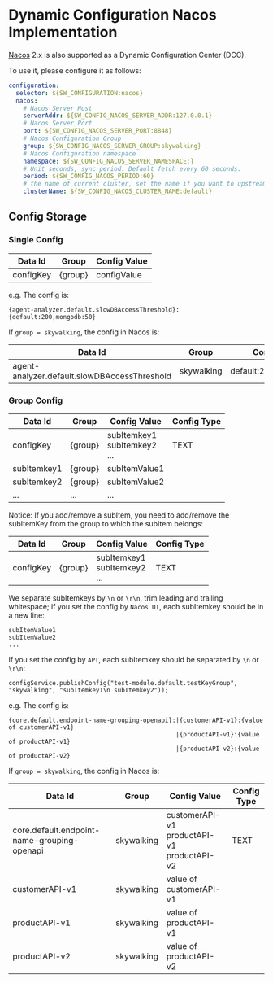 # Dynamic Configuration Nacos Implementation

[Nacos](https://github.com/alibaba/nacos) 2.x is also supported as a Dynamic Configuration Center (DCC).

To use it, please configure it as follows:

```yaml
configuration:
  selector: ${SW_CONFIGURATION:nacos}
  nacos:
    # Nacos Server Host
    serverAddr: ${SW_CONFIG_NACOS_SERVER_ADDR:127.0.0.1}
    # Nacos Server Port
    port: ${SW_CONFIG_NACOS_SERVER_PORT:8848}
    # Nacos Configuration Group
    group: ${SW_CONFIG_NACOS_SERVER_GROUP:skywalking}
    # Nacos Configuration namespace
    namespace: ${SW_CONFIG_NACOS_SERVER_NAMESPACE:}
    # Unit seconds, sync period. Default fetch every 60 seconds.
    period: ${SW_CONFIG_NACOS_PERIOD:60}
    # the name of current cluster, set the name if you want to upstream system known.
    clusterName: ${SW_CONFIG_NACOS_CLUSTER_NAME:default}
```

## Config Storage
### Single Config

| Data Id | Group | Config Value |
|-----|-----|-----|
| configKey | {group} | configValue |

e.g. The config is:
```
{agent-analyzer.default.slowDBAccessThreshold}:{default:200,mongodb:50}
```
If `group = skywalking`, the config in Nacos is:

| Data Id | Group | Config Value |
|-----|-----|-----|
| agent-analyzer.default.slowDBAccessThreshold | skywalking | default:200,mongodb:50 |

### Group Config

| Data Id | Group | Config Value | Config Type |
|-----|-----|-----|-----|
| configKey | {group} | subItemkey1</br>subItemkey2</br>... | TEXT |
| subItemkey1 | {group} | subItemValue1 |
| subItemkey2 | {group} | subItemValue2 |
| ... | ... | ... |

Notice: If you add/remove a subItem, you need to add/remove the subItemKey from the group to which the subItem belongs:

| Data Id | Group | Config Value | Config Type |
|-----|-----|-----|-----|
| configKey | {group} | subItemkey1</br>subItemkey2</br>... | TEXT |

We separate subItemkeys by `\n` or `\r\n`, trim leading and trailing whitespace; if you set the config by `Nacos UI`, each subItemkey should be in a new line:
```
subItemValue1
subItemValue2
...

```
If you set the config by `API`, each subItemkey should be separated by `\n` or `\r\n`:
```
configService.publishConfig("test-module.default.testKeyGroup", "skywalking", "subItemkey1\n subItemkey2"));
```

e.g. The config is:
```
{core.default.endpoint-name-grouping-openapi}:|{customerAPI-v1}:{value of customerAPI-v1}
                                              |{productAPI-v1}:{value of productAPI-v1}
                                              |{productAPI-v2}:{value of productAPI-v2}
```
If `group = skywalking`, the config in Nacos is:

| Data Id | Group | Config Value | Config Type |
|-----|-----|-----|-----|
| core.default.endpoint-name-grouping-openapi | skywalking | customerAPI-v1</br>productAPI-v1</br>productAPI-v2 | TEXT |
| customerAPI-v1 | skywalking | value of customerAPI-v1 |
| productAPI-v1 | skywalking | value of productAPI-v1 |
| productAPI-v2 | skywalking | value of productAPI-v2 |
